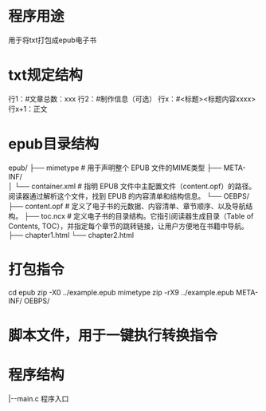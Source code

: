 # 程序用途
用于将txt打包成epub电子书

# txt规定结构
行1：#文章总数：xxx
行2：#制作信息（可选）
行x：#<标题><标题内容xxxx>
行x+1：正文





# epub目录结构
epub/
├── mimetype               # 用于声明整个 EPUB 文件的MIME类型 
├── META-INF/      
│   └── container.xml      # 指明 EPUB 文件中主配置文件（content.opf）的路径。阅读器通过解析这个文件，找到 EPUB 的内容清单和结构信息。
└── OEBPS/
    ├── content.opf        # 定义了电子书的元数据、内容清单、章节顺序、以及导航结构。
    ├── toc.ncx            # 定义电子书的目录结构。它指引阅读器生成目录（Table of Contents, TOC），并指定每个章节的跳转链接，让用户方便地在书籍中导航。
    ├── chapter1.html
    └── chapter2.html
# 打包指令
cd epub
zip -X0 ../example.epub mimetype
zip -rX9 ../example.epub META-INF/ OEBPS/

# 脚本文件，用于一键执行转换指令


# 程序结构
|--main.c 程序入口
